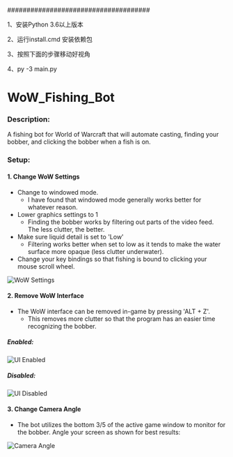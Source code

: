 #####################################
  
1、安装Python 3.6以上版本
  
2、运行install.cmd 安装依赖包
  
3、按照下面的步骤移动好视角
  
4、py -3 main.py 



# WoW_Fishing_Bot

### Description:
  A fishing bot for World of Warcraft that will automate casting, finding your bobber, and clicking the bobber when a fish is on.


### Setup:
  #### 1. Change WoW Settings
  
  * Change to windowed mode.
      - I have found that windowed mode generally works better for whatever reason.
  * Lower graphics settings to 1
      - Finding the bobber works by filtering out parts of the video feed. The less clutter, the better.
  * Make sure liquid detail is set to 'Low'
      - Filtering works better when set to low as it tends to make the water surface more opaque (less clutter underwater).
  * Change your key bindings so that fishing is bound to clicking your mouse scroll wheel.
  
![WoW Settings](https://github.com/raidensan91/WoW_Fishing_Bot/blob/master/var/Settings.PNG)

  #### 2. Remove WoW Interface
  
  * The WoW interface can be removed in-game by pressing 'ALT + Z'.
      - This removes more clutter so that the program has an easier time recognizing the bobber.
##### Enabled:
![UI Enabled](https://github.com/raidensan91/WoW_Fishing_Bot/blob/master/var/UI_Enabled.PNG)
##### Disabled:
![UI Disabled](https://github.com/raidensan91/WoW_Fishing_Bot/blob/master/var/UI_Disabled.PNG)

  #### 3. Change Camera Angle
  
  * The bot utilizes the bottom 3/5 of the active game window to monitor for the bobber. Angle your screen as shown for best results:
  
![Camera Angle](https://github.com/raidensan91/WoW_Fishing_Bot/blob/master/var/Camera_Angle.PNG)


